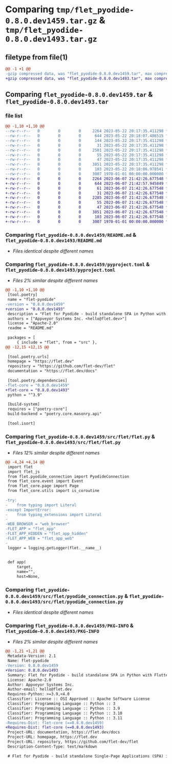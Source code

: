 # Comparing `tmp/flet_pyodide-0.8.0.dev1459.tar.gz` & `tmp/flet_pyodide-0.8.0.dev1493.tar.gz`

## filetype from file(1)

```diff
@@ -1 +1 @@
-gzip compressed data, was "flet_pyodide-0.8.0.dev1459.tar", max compression
+gzip compressed data, was "flet_pyodide-0.8.0.dev1493.tar", max compression
```

## Comparing `flet_pyodide-0.8.0.dev1459.tar` & `flet_pyodide-0.8.0.dev1493.tar`

### file list

```diff
@@ -1,10 +1,10 @@
--rw-r--r--   0        0        0     2264 2023-05-22 20:17:35.411298 flet_pyodide-0.8.0.dev1459/README.md
--rw-r--r--   0        0        0      644 2023-05-22 20:18:07.486515 flet_pyodide-0.8.0.dev1459/pyproject.toml
--rw-r--r--   0        0        0      144 2023-05-22 20:17:35.411298 flet_pyodide-0.8.0.dev1459/src/flet/__init__.py
--rw-r--r--   0        0        0       31 2023-05-22 20:17:35.411298 flet_pyodide-0.8.0.dev1459/src/flet/canvas/__init__.py
--rw-r--r--   0        0        0     2501 2023-05-22 20:17:35.411298 flet_pyodide-0.8.0.dev1459/src/flet/flet.py
--rw-r--r--   0        0        0       55 2023-05-22 20:17:35.411298 flet_pyodide-0.8.0.dev1459/src/flet/matplotlib_chart.py
--rw-r--r--   0        0        0       47 2023-05-22 20:17:35.411298 flet_pyodide-0.8.0.dev1459/src/flet/plotly_chart.py
--rw-r--r--   0        0        0     3851 2023-05-22 20:17:35.411298 flet_pyodide-0.8.0.dev1459/src/flet/pyodide_connection.py
--rw-r--r--   0        0        0      103 2023-05-22 20:18:06.978541 flet_pyodide-0.8.0.dev1459/src/flet/version.py
--rw-r--r--   0        0        0     3007 1970-01-01 00:00:00.000000 flet_pyodide-0.8.0.dev1459/PKG-INFO
+-rw-r--r--   0        0        0     2264 2023-06-07 21:42:26.677548 flet_pyodide-0.8.0.dev1493/README.md
+-rw-r--r--   0        0        0      644 2023-06-07 21:42:57.945849 flet_pyodide-0.8.0.dev1493/pyproject.toml
+-rw-r--r--   0        0        0       61 2023-06-07 21:42:26.677548 flet_pyodide-0.8.0.dev1493/src/flet/__init__.py
+-rw-r--r--   0        0        0       31 2023-06-07 21:42:26.677548 flet_pyodide-0.8.0.dev1493/src/flet/canvas/__init__.py
+-rw-r--r--   0        0        0     2285 2023-06-07 21:42:26.677548 flet_pyodide-0.8.0.dev1493/src/flet/flet.py
+-rw-r--r--   0        0        0       55 2023-06-07 21:42:26.677548 flet_pyodide-0.8.0.dev1493/src/flet/matplotlib_chart.py
+-rw-r--r--   0        0        0       47 2023-06-07 21:42:26.677548 flet_pyodide-0.8.0.dev1493/src/flet/plotly_chart.py
+-rw-r--r--   0        0        0     3851 2023-06-07 21:42:26.677548 flet_pyodide-0.8.0.dev1493/src/flet/pyodide_connection.py
+-rw-r--r--   0        0        0      103 2023-06-07 21:42:26.677548 flet_pyodide-0.8.0.dev1493/src/flet/version.py
+-rw-r--r--   0        0        0     3007 1970-01-01 00:00:00.000000 flet_pyodide-0.8.0.dev1493/PKG-INFO
```

### Comparing `flet_pyodide-0.8.0.dev1459/README.md` & `flet_pyodide-0.8.0.dev1493/README.md`

 * *Files identical despite different names*

### Comparing `flet_pyodide-0.8.0.dev1459/pyproject.toml` & `flet_pyodide-0.8.0.dev1493/pyproject.toml`

 * *Files 2% similar despite different names*

```diff
@@ -1,10 +1,10 @@
 [tool.poetry]
 name = "flet-pyodide"
-version = "0.8.0.dev1459"
+version = "0.8.0.dev1493"
 description = "Flet for Pyodide - build standalone SPA in Python with Flutter UI."
 authors = ["Appveyor Systems Inc. <hello@flet.dev>"]
 license = "Apache-2.0"
 readme = "README.md"
 
 packages = [
     { include = "flet", from = "src" },
@@ -12,15 +12,15 @@
 
 [tool.poetry.urls]
 homepage = "https://flet.dev"
 repository = "https://github.com/flet-dev/flet"
 documentation = "https://flet.dev/docs"
 
 [tool.poetry.dependencies]
-flet-core = "0.8.0.dev1459"
+flet-core = "0.8.0.dev1493"
 python = "^3.9"
 
 [build-system]
 requires = ["poetry-core"]
 build-backend = "poetry.core.masonry.api"
 
 [tool.isort]
```

### Comparing `flet_pyodide-0.8.0.dev1459/src/flet/flet.py` & `flet_pyodide-0.8.0.dev1493/src/flet/flet.py`

 * *Files 12% similar despite different names*

```diff
@@ -4,24 +4,14 @@
 import flet
 import flet_js
 from flet.pyodide_connection import PyodideConnection
 from flet_core.event import Event
 from flet_core.page import Page
 from flet_core.utils import is_coroutine
 
-try:
-    from typing import Literal
-except ImportError:
-    from typing_extensions import Literal
-
-WEB_BROWSER = "web_browser"
-FLET_APP = "flet_app"
-FLET_APP_HIDDEN = "flet_app_hidden"
-FLET_APP_WEB = "flet_app_web"
-
 logger = logging.getLogger(flet.__name__)
 
 
 def app(
     target,
     name="",
     host=None,
```

### Comparing `flet_pyodide-0.8.0.dev1459/src/flet/pyodide_connection.py` & `flet_pyodide-0.8.0.dev1493/src/flet/pyodide_connection.py`

 * *Files identical despite different names*

### Comparing `flet_pyodide-0.8.0.dev1459/PKG-INFO` & `flet_pyodide-0.8.0.dev1493/PKG-INFO`

 * *Files 2% similar despite different names*

```diff
@@ -1,21 +1,21 @@
 Metadata-Version: 2.1
 Name: flet-pyodide
-Version: 0.8.0.dev1459
+Version: 0.8.0.dev1493
 Summary: Flet for Pyodide - build standalone SPA in Python with Flutter UI.
 License: Apache-2.0
 Author: Appveyor Systems Inc.
 Author-email: hello@flet.dev
 Requires-Python: >=3.9,<4.0
 Classifier: License :: OSI Approved :: Apache Software License
 Classifier: Programming Language :: Python :: 3
 Classifier: Programming Language :: Python :: 3.9
 Classifier: Programming Language :: Python :: 3.10
 Classifier: Programming Language :: Python :: 3.11
-Requires-Dist: flet-core (==0.8.0.dev1459)
+Requires-Dist: flet-core (==0.8.0.dev1493)
 Project-URL: documentation, https://flet.dev/docs
 Project-URL: homepage, https://flet.dev
 Project-URL: repository, https://github.com/flet-dev/flet
 Description-Content-Type: text/markdown
 
 # Flet for Pyodide - build standalone Single-Page Applications (SPA) in Python with Flutter UI
```

